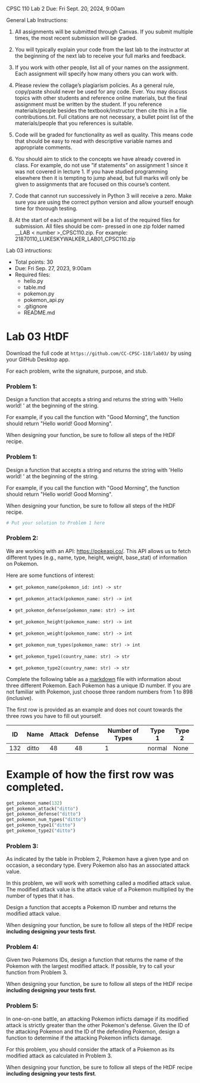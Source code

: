 CPSC 110 Lab 2 Due: Fri Sept. 20, 2024, 9:00am

General Lab Instructions:
1. All assignments will be submitted through Canvas. If you submit multiple times, the most recent submission will be graded.

2. You will typically explain your code from the last lab to the instructor at the beginning of the next lab to receive your full marks and feedback.

3. If you work with other people, list all of your names on the assignment. Each assignment will specify how many others you can work with.

4. Please review the collage’s plagiarism policies. As a general rule, copy/paste should never be used for any code. Ever. You may discuss topics with other students and reference online materials, but the final assignment must be written by the student. If you reference materials/people besides the textbook/instructor then cite this in a file contributions.txt. Full citations are not necessary, a bullet point list of the materials/people that you references is suitable.

5. Code will be graded for functionality as well as quality. This means code that should be easy to read with descriptive variable names and appropriate comments.

6. You should aim to stick to the concepts we have already covered in class. For example, do not use ”if statements” on assignment 1 since it was not covered in lecture 1. If you have studied programming elsewhere then it is tempting to jump ahead, but full marks will only be given to assignments that are focused on this course’s content.

7. Code that cannot run successively in Python 3 will receive a zero. Make sure you are using the correct python version and allow yourself enough time for thorough testing.

8. At the start of each assignment will be a list of the required files for submission. All files should be com- pressed in one zip folder named <studentnumber>_<yourname >_LAB < number >_CPSC110.zip. For example: 21870110_LUKESKYWALKER_LAB01_CPSC110.zip

Lab 03 intructions:
- Total points: 30
- Due: Fri Sep. 27, 2023, 9:00am
- Required files:
  - hello.py
  - table.md
  - pokemon.py
  - pokemon_api.py
  - .gitignore
  - README.md



# Lab 03 HtDF

Download the full code at `https://github.com/CC-CPSC-110/lab03/` by using your GitHub Desktop app.

For each problem, write the signature, purpose, and stub. 

### Problem 1:
    
Design a function that accepts a string and returns the string with 'Hello world! ' at the beginning of the string.

For example, if you call the function with "Good Morning", the function should return "Hello world! Good Morning".

When designing your function, be sure to follow all steps of the HtDF recipe.

### Problem 1:
    
Design a function that accepts a string and returns the string with 'Hello world! ' at the beginning of the string.

For example, if you call the function with "Good Morning", the function should return "Hello world! Good Morning".

When designing your function, be sure to follow all steps of the HtDF recipe.


```python
# Put your solution to Problem 1 here

```

### Problem 2:

We are working with an API: https://pokeapi.co/. This API allows us to fetch different types (e.g., name, type, height, weight, base_stat) of information on Pokemon.

Here are some functions of interest:

- `get_pokemon_name(pokemon_id: int) -> str`


- `get_pokemon_attack(pokemon_name: str) -> int`


- `get_pokemon_defense(pokemon_name: str) -> int`


- `get_pokemon_height(pokemon_name: str) -> int`


- `get_pokemon_weight(pokemon_name: str) -> int`


- `get_pokemon_num_types(pokemon_name: str) -> int`


- `get_pokemon_type1(country_name: str) -> str`


- `get_pokemon_type2(country_name: str) -> str`


Complete the following table as a [markdown](https://www.markdownguide.org/) file with information about three different Pokemon. Each Pokemon has a unique ID number. If you are not familiar with Pokemon, just choose three random numbers from 1 to 898 (inclusive).

The first row is provided as an example and does not count towards the three rows you have to fill out yourself.


| ID  | Name       | Attack | Defense | Number of Types | Type 1  | Type 2  |
| --- | ---        | ---    | ---     | ---             | ---     | ---     |
| 132 | ditto      | 48     | 48      | 1               | normal  | None    |


# Example of how the first row was completed.

```python
get_pokemon_name(132)
get_pokemon_attack("ditto")
get_pokemon_defense("ditto")
get_pokemon_num_types("ditto")
get_pokemon_type1("ditto")
get_pokemon_type2("ditto")
```

### Problem 3:

As indicated by the table in Problem 2, Pokemon have a given type and on occasion, a secondary type. Every Pokemon also has an associated attack value.

In this problem, we will work with something called a modified attack value. The modified attack value is the attack value of a Pokemon multiplied by the number of types that it has.

Design a function that accepts a Pokemon ID number and returns the modified attack value.

When designing your function, be sure to follow all steps of the HtDF recipe **including designing your tests first**.

### Problem 4:

Given two Pokemons IDs, design a function that returns the name of the Pokemon with the largest modified attack. If possible, try to call your function from Problem 3.
    
When designing your function, be sure to follow all steps of the HtDF recipe **including designing your tests first**. 

### Problem 5:

In one-on-one battle, an attacking Pokemon inflicts damage if its modified attack is strictly greater than the other Pokemon's defense.  Given the ID of the attacking Pokemon and the ID of the defending Pokemon, design a function to determine if the attacking Pokemon inflicts damage. 

For this problem, you should consider the attack of a Pokemon as its modified attack as calculated in Problem 3.
    
When designing your function, be sure to follow all steps of the HtDF recipe **including designing your tests first**.
